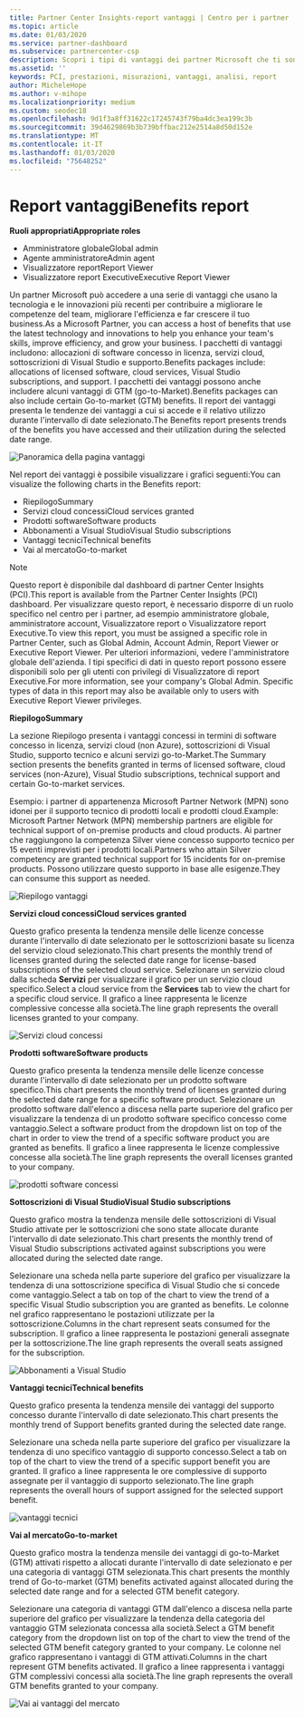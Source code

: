 ```yaml
---
title: Partner Center Insights-report vantaggi | Centro per i partner
ms.topic: article
ms.date: 01/03/2020
ms.service: partner-dashboard
ms.subservice: partnercenter-csp
description: Scopri i tipi di vantaggi dei partner Microsoft che ti sono stati concessi per favorire la crescita del tuo business, migliorare l'efficienza e migliorare le competenze del team.
ms.assetid: ''
keywords: PCI, prestazioni, misurazioni, vantaggi, analisi, report
author: MicheleHope
ms.author: v-mihope
ms.localizationpriority: medium
ms.custom: seodec18
ms.openlocfilehash: 9d1f3a8ff31622c17245743f79ba4dc3ea199c3b
ms.sourcegitcommit: 39d4629869b3b739bffbac212e2514a8d50d152e
ms.translationtype: MT
ms.contentlocale: it-IT
ms.lasthandoff: 01/03/2020
ms.locfileid: "75648252"
---
```

# <a name="benefits-report"></a><span data-ttu-id="8915a-104">Report vantaggi</span><span class="sxs-lookup"><span data-stu-id="8915a-104">Benefits report</span></span>

<span data-ttu-id="8915a-105">**Ruoli appropriati**</span><span class="sxs-lookup"><span data-stu-id="8915a-105">**Appropriate roles**</span></span>
- <span data-ttu-id="8915a-106">Amministratore globale</span><span class="sxs-lookup"><span data-stu-id="8915a-106">Global admin</span></span>
- <span data-ttu-id="8915a-107">Agente amministratore</span><span class="sxs-lookup"><span data-stu-id="8915a-107">Admin agent</span></span>
- <span data-ttu-id="8915a-108">Visualizzatore report</span><span class="sxs-lookup"><span data-stu-id="8915a-108">Report Viewer</span></span>
- <span data-ttu-id="8915a-109">Visualizzatore report Executive</span><span class="sxs-lookup"><span data-stu-id="8915a-109">Executive Report Viewer</span></span>

<span data-ttu-id="8915a-110">Un partner Microsoft può accedere a una serie di vantaggi che usano la tecnologia e le innovazioni più recenti per contribuire a migliorare le competenze del team, migliorare l'efficienza e far crescere il tuo business.</span><span class="sxs-lookup"><span data-stu-id="8915a-110">As a Microsoft Partner, you can access a host of benefits that use the latest technology and innovations to help you enhance your team's skills, improve efficiency, and grow your business.</span></span> <span data-ttu-id="8915a-111">I pacchetti di vantaggi includono: allocazioni di software concesso in licenza, servizi cloud, sottoscrizioni di Visual Studio e supporto.</span><span class="sxs-lookup"><span data-stu-id="8915a-111">Benefits packages include: allocations of licensed software, cloud services, Visual Studio subscriptions, and support.</span></span> <span data-ttu-id="8915a-112">I pacchetti dei vantaggi possono anche includere alcuni vantaggi di GTM (go-to-Market).</span><span class="sxs-lookup"><span data-stu-id="8915a-112">Benefits packages can also include certain Go-to-market (GTM) benefits.</span></span> <span data-ttu-id="8915a-113">Il report dei vantaggi presenta le tendenze dei vantaggi a cui si accede e il relativo utilizzo durante l'intervallo di date selezionato.</span><span class="sxs-lookup"><span data-stu-id="8915a-113">The Benefits report presents trends of the benefits you have accessed and their utilization during the selected date range.</span></span>

![Panoramica della pagina vantaggi](images/pci/pci_benefits_intro_1.png)

<span data-ttu-id="8915a-115">Nel report dei vantaggi è possibile visualizzare i grafici seguenti:</span><span class="sxs-lookup"><span data-stu-id="8915a-115">You can visualize the following charts in the Benefits report:</span></span>

- <span data-ttu-id="8915a-116">Riepilogo</span><span class="sxs-lookup"><span data-stu-id="8915a-116">Summary</span></span>
- <span data-ttu-id="8915a-117">Servizi cloud concessi</span><span class="sxs-lookup"><span data-stu-id="8915a-117">Cloud services granted</span></span>
- <span data-ttu-id="8915a-118">Prodotti software</span><span class="sxs-lookup"><span data-stu-id="8915a-118">Software products</span></span>
- <span data-ttu-id="8915a-119">Abbonamenti a Visual Studio</span><span class="sxs-lookup"><span data-stu-id="8915a-119">Visual Studio subscriptions</span></span>
- <span data-ttu-id="8915a-120">Vantaggi tecnici</span><span class="sxs-lookup"><span data-stu-id="8915a-120">Technical benefits</span></span>
- <span data-ttu-id="8915a-121">Vai al mercato</span><span class="sxs-lookup"><span data-stu-id="8915a-121">Go-to-market</span></span>

 > [!NOTE]
 > <span data-ttu-id="8915a-122">Questo report è disponibile dal dashboard di partner Center Insights (PCI).</span><span class="sxs-lookup"><span data-stu-id="8915a-122">This report is available from the Partner Center Insights (PCI) dashboard.</span></span> <span data-ttu-id="8915a-123">Per visualizzare questo report, è necessario disporre di un ruolo specifico nel centro per i partner, ad esempio amministratore globale, amministratore account, Visualizzatore report o Visualizzatore report Executive.</span><span class="sxs-lookup"><span data-stu-id="8915a-123">To view this report, you must be assigned a specific role in Partner Center, such as Global Admin, Account Admin, Report Viewer or Executive Report Viewer.</span></span> <span data-ttu-id="8915a-124">Per ulteriori informazioni, vedere l'amministratore globale dell'azienda. I tipi specifici di dati in questo report possono essere disponibili solo per gli utenti con privilegi di Visualizzatore di report Executive.</span><span class="sxs-lookup"><span data-stu-id="8915a-124">For more information, see your company's Global Admin. Specific types of data in this report may also be available only to users with Executive Report Viewer privileges.</span></span>

<span data-ttu-id="8915a-125">**Riepilogo**</span><span class="sxs-lookup"><span data-stu-id="8915a-125">**Summary**</span></span>

<span data-ttu-id="8915a-126">La sezione Riepilogo presenta i vantaggi concessi in termini di software concesso in licenza, servizi cloud (non Azure), sottoscrizioni di Visual Studio, supporto tecnico e alcuni servizi go-to-Market.</span><span class="sxs-lookup"><span data-stu-id="8915a-126">The Summary section presents the benefits granted in terms of licensed software, cloud services (non-Azure), Visual Studio subscriptions, technical support and certain Go-to-market services.</span></span>

<span data-ttu-id="8915a-127">Esempio: i partner di appartenenza Microsoft Partner Network (MPN) sono idonei per il supporto tecnico di prodotti locali e prodotti cloud.</span><span class="sxs-lookup"><span data-stu-id="8915a-127">Example: Microsoft Partner Network (MPN) membership partners are eligible for technical support of on-premise products and cloud products.</span></span> <span data-ttu-id="8915a-128">Ai partner che raggiungono la competenza Silver viene concesso supporto tecnico per 15 eventi imprevisti per i prodotti locali.</span><span class="sxs-lookup"><span data-stu-id="8915a-128">Partners who attain Silver competency are granted technical support for 15 incidents for on-premise products.</span></span> <span data-ttu-id="8915a-129">Possono utilizzare questo supporto in base alle esigenze.</span><span class="sxs-lookup"><span data-stu-id="8915a-129">They can consume this support as needed.</span></span> 

![Riepilogo vantaggi](images/pci/pci_benefits_summary_2.png)

<span data-ttu-id="8915a-131">**Servizi cloud concessi**</span><span class="sxs-lookup"><span data-stu-id="8915a-131">**Cloud services granted**</span></span>

<span data-ttu-id="8915a-132">Questo grafico presenta la tendenza mensile delle licenze concesse durante l'intervallo di date selezionato per le sottoscrizioni basate su licenza del servizio cloud selezionato.</span><span class="sxs-lookup"><span data-stu-id="8915a-132">This chart presents the monthly trend of licenses granted during the selected date range for license-based subscriptions of the selected cloud service.</span></span>
<span data-ttu-id="8915a-133">Selezionare un servizio cloud dalla scheda **Servizi** per visualizzare il grafico per un servizio cloud specifico.</span><span class="sxs-lookup"><span data-stu-id="8915a-133">Select a cloud service from the **Services** tab to view the chart for a specific cloud service.</span></span> <span data-ttu-id="8915a-134">Il grafico a linee rappresenta le licenze complessive concesse alla società.</span><span class="sxs-lookup"><span data-stu-id="8915a-134">The line graph represents the overall licenses granted to your company.</span></span>

![Servizi cloud concessi](images/pci/pci_benefits_cloud_services_granted_3.png)

<span data-ttu-id="8915a-136">**Prodotti software**</span><span class="sxs-lookup"><span data-stu-id="8915a-136">**Software products**</span></span>

<span data-ttu-id="8915a-137">Questo grafico presenta la tendenza mensile delle licenze concesse durante l'intervallo di date selezionato per un prodotto software specifico.</span><span class="sxs-lookup"><span data-stu-id="8915a-137">This chart presents the monthly trend of licenses granted during the selected date range for a specific software product.</span></span> <span data-ttu-id="8915a-138">Selezionare un prodotto software dall'elenco a discesa nella parte superiore del grafico per visualizzare la tendenza di un prodotto software specifico concesso come vantaggio.</span><span class="sxs-lookup"><span data-stu-id="8915a-138">Select a software product from the dropdown list on top of the chart in order to view the trend of a specific software product you are granted as benefits.</span></span> <span data-ttu-id="8915a-139">Il grafico a linee rappresenta le licenze complessive concesse alla società.</span><span class="sxs-lookup"><span data-stu-id="8915a-139">The line graph represents the overall licenses granted to your company.</span></span>

![prodotti software concessi](images/pci/pci_benefits_software_products_granted_4.png)

<span data-ttu-id="8915a-141">**Sottoscrizioni di Visual Studio**</span><span class="sxs-lookup"><span data-stu-id="8915a-141">**Visual Studio subscriptions**</span></span>

<span data-ttu-id="8915a-142">Questo grafico mostra la tendenza mensile delle sottoscrizioni di Visual Studio attivate per le sottoscrizioni che sono state allocate durante l'intervallo di date selezionato.</span><span class="sxs-lookup"><span data-stu-id="8915a-142">This chart presents the monthly trend of Visual Studio subscriptions activated against subscriptions you were allocated during the selected date range.</span></span>

<span data-ttu-id="8915a-143">Selezionare una scheda nella parte superiore del grafico per visualizzare la tendenza di una sottoscrizione specifica di Visual Studio che si concede come vantaggio.</span><span class="sxs-lookup"><span data-stu-id="8915a-143">Select a tab on top of the chart to view the trend of a specific Visual Studio subscription you are granted as benefits.</span></span> <span data-ttu-id="8915a-144">Le colonne nel grafico rappresentano le postazioni utilizzate per la sottoscrizione.</span><span class="sxs-lookup"><span data-stu-id="8915a-144">Columns in the chart represent seats consumed for the subscription.</span></span> <span data-ttu-id="8915a-145">Il grafico a linee rappresenta le postazioni generali assegnate per la sottoscrizione.</span><span class="sxs-lookup"><span data-stu-id="8915a-145">The line graph represents the overall seats assigned for the subscription.</span></span>

![Abbonamenti a Visual Studio](images/pci/pci_benefits_visual_studio_subscriptions_5.png)

<span data-ttu-id="8915a-147">**Vantaggi tecnici**</span><span class="sxs-lookup"><span data-stu-id="8915a-147">**Technical benefits**</span></span>

<span data-ttu-id="8915a-148">Questo grafico presenta la tendenza mensile dei vantaggi del supporto concesso durante l'intervallo di date selezionato.</span><span class="sxs-lookup"><span data-stu-id="8915a-148">This chart presents the monthly trend of Support benefits granted during the selected date range.</span></span>

<span data-ttu-id="8915a-149">Selezionare una scheda nella parte superiore del grafico per visualizzare la tendenza di uno specifico vantaggio di supporto concesso.</span><span class="sxs-lookup"><span data-stu-id="8915a-149">Select a tab on top of the chart to view the trend of a specific support benefit you are granted.</span></span> <span data-ttu-id="8915a-150">Il grafico a linee rappresenta le ore complessive di supporto assegnate per il vantaggio di supporto selezionato.</span><span class="sxs-lookup"><span data-stu-id="8915a-150">The line graph represents the overall hours of support assigned for the selected support benefit.</span></span>

![vantaggi tecnici](images/pci/pci_benefits_technical_benefits_6.png)

<span data-ttu-id="8915a-152">**Vai al mercato**</span><span class="sxs-lookup"><span data-stu-id="8915a-152">**Go-to-market**</span></span>

<span data-ttu-id="8915a-153">Questo grafico mostra la tendenza mensile dei vantaggi di go-to-Market (GTM) attivati rispetto a allocati durante l'intervallo di date selezionato e per una categoria di vantaggi GTM selezionata.</span><span class="sxs-lookup"><span data-stu-id="8915a-153">This chart presents the monthly trend of Go-to-market (GTM) benefits activated against allocated during the selected date range and for a selected GTM benefit category.</span></span>

<span data-ttu-id="8915a-154">Selezionare una categoria di vantaggi GTM dall'elenco a discesa nella parte superiore del grafico per visualizzare la tendenza della categoria del vantaggio GTM selezionata concessa alla società.</span><span class="sxs-lookup"><span data-stu-id="8915a-154">Select a GTM benefit category from the dropdown list on top of the chart to view the trend of the selected GTM benefit category granted to your company.</span></span> <span data-ttu-id="8915a-155">Le colonne nel grafico rappresentano i vantaggi di GTM attivati.</span><span class="sxs-lookup"><span data-stu-id="8915a-155">Columns in the chart represent GTM benefits activated.</span></span> <span data-ttu-id="8915a-156">Il grafico a linee rappresenta i vantaggi GTM complessivi concessi alla società.</span><span class="sxs-lookup"><span data-stu-id="8915a-156">The line graph represents the overall GTM benefits granted to your company.</span></span>

![Vai ai vantaggi del mercato](images/pci/pci_benefits_go_to_market_7.png)
